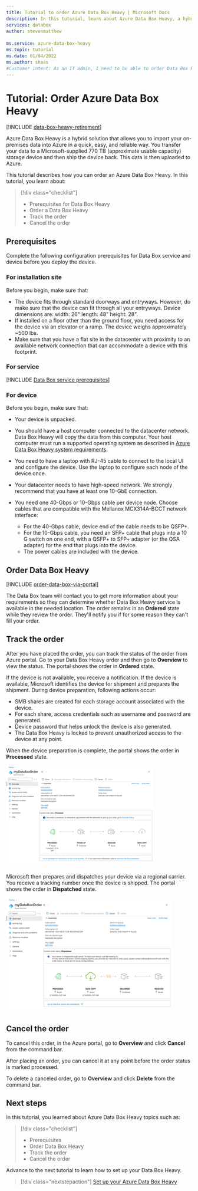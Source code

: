 ```yaml
---
title: Tutorial to order Azure Data Box Heavy | Microsoft Docs
description: In this tutorial, learn about Azure Data Box Heavy, a hybrid solution that allows you to import on-premises data into Azure, and how to order Data Box Heavy.
services: databox
author: stevenmatthew

ms.service: azure-data-box-heavy
ms.topic: tutorial
ms.date: 01/04/2022
ms.author: shaas
#Customer intent: As an IT admin, I need to be able to order Data Box Heavy to upload on-premises data from my server onto Azure.
---
```


# Tutorial: Order Azure Data Box Heavy

[!INCLUDE [data-box-heavy-retirement](includes/data-box-heavy-retirement.md)]

Azure Data Box Heavy is a hybrid solution that allows you to import your on-premises data into Azure in a quick, easy, and reliable way. You transfer your data to a Microsoft-supplied 770 TB (approximate usable capacity) storage device and then ship the device back. This data is then uploaded to Azure.

This tutorial describes how you can order an Azure Data Box Heavy. In this tutorial, you learn about:

> [!div class="checklist"]
> * Prerequisites for Data Box Heavy
> * Order a Data Box Heavy
> * Track the order
> * Cancel the order

## Prerequisites

Complete the following configuration prerequisites for Data Box service and device before you deploy the device.

### For installation site

Before you begin, make sure that:

- The device fits through standard doorways and entryways. However, do make sure that the device can fit through all your entryways. Device dimensions are: width: 26" length: 48" height: 28".
- If installed on a floor other than the ground floor, you need access for the device via an elevator or a ramp. The device weighs approximately ~500 lbs.
- Make sure that you have a flat site in the datacenter with proximity to an available network connection that can accommodate a device with this footprint.

### For service

[!INCLUDE [Data Box service prerequisites](../../includes/data-box-supported-subscriptions.md)]

### For device

Before you begin, make sure that:
- Your device is unpacked.
- You should have a host computer connected to the datacenter network. Data Box Heavy will copy the data from this computer. Your host computer must run a supported operating system as described in [Azure Data Box Heavy system requirements](data-box-system-requirements.md).
- You need to have a laptop with RJ-45 cable to connect to the local UI and configure the device. Use the laptop to configure each node of the device once.
- Your datacenter needs to have high-speed network. We strongly recommend that you have at least one 10-GbE connection.
- You need one 40-Gbps or 10-Gbps cable per device node. Choose cables that are compatible with the Mellanox MCX314A-BCCT network interface:

    - For the 40-Gbps cable, device end of the cable needs to be QSFP+.
    - For the 10-Gbps cable, you need an SFP+ cable that plugs into a 10 G switch on one end, with a QSFP+ to SFP+ adapter (or the QSA adapter) for the end that plugs into the device.
    - The power cables are included with the device.

## Order Data Box Heavy

[!INCLUDE [order-data-box-via-portal](../../includes/data-box-order-portal.md)]

The Data Box team will contact you to get more information about your requirements so they can determine whether Data Box Heavy service is available in the needed location. The order remains in an **Ordered** state while they review the order. They'll notify you if for some reason they can't fill your order.

## Track the order

After you have placed the order, you can track the status of the order from Azure portal. Go to your Data Box Heavy order and then go to **Overview** to view the status. The portal shows the order in **Ordered** state.

If the device is not available, you receive a notification. If the device is available, Microsoft identifies the device for shipment and prepares the shipment. During device preparation, following actions occur:

- SMB shares are created for each storage account associated with the device.
- For each share, access credentials such as username and password are generated.
- Device password that helps unlock the device is also generated.
- The Data Box Heavy is locked to prevent unauthorized access to the device at any point.

When the device preparation is complete, the portal shows the order in **Processed** state.

![Data Box Heavy order processed](media/data-box-overview/data-box-order-status-processed.png)

Microsoft then prepares and dispatches your device via a regional carrier. You receive a tracking number once the device is shipped. The portal shows the order in **Dispatched** state.

![Data Box Heavy order dispatched](media/data-box-overview/data-box-order-status-dispatched.png)

## Cancel the order

To cancel this order, in the Azure portal, go to **Overview** and click **Cancel** from the command bar.

After placing an order, you can cancel it at any point before the order status is marked processed.
 
To delete a canceled order, go to **Overview** and click **Delete** from the command bar.

## Next steps

In this tutorial, you learned about Azure Data Box Heavy topics such as:

> [!div class="checklist"]
> * Prerequisites
> * Order Data Box Heavy
> * Track the order
> * Cancel the order

Advance to the next tutorial to learn how to set up your Data Box Heavy.

> [!div class="nextstepaction"]
> [Set up your Azure Data Box Heavy](./data-box-heavy-deploy-set-up.md)
